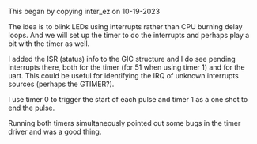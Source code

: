 This began by copying inter_ez on 10-19-2023

The idea is to blink LEDs using interrupts rather
than CPU burning delay loops.
And we will set up the timer to do the interrupts
and perhaps play a bit with the timer as well.

I added the ISR (status) info to the GIC structure
and I do see pending interrupts there, both for
the timer (for 51 when using timer 1) and for
the uart.  This could be useful for identifying
the IRQ of unknown interrupts sources
(perhaps the GTIMER?).

I use timer 0 to trigger the start of each pulse
and timer 1 as a one shot to end the pulse.

Running both timers simultaneously pointed out some
bugs in the timer driver and was a good thing.
